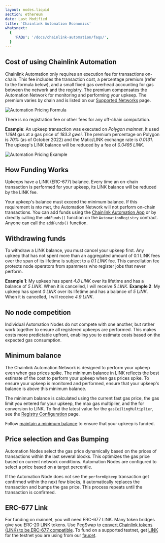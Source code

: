 ```yaml
---
layout: nodes.liquid
section: ethereum
date: Last Modified
title: 'Chainlink Automation Economics'
whatsnext:
  {
    'FAQs': '/docs/chainlink-automation/faqs/',
  }
---
```


## Cost of using Chainlink Automation

Chainlink Automation only requires an execution fee for transactions on-chain. This fee includes the transaction cost, a percentage premium (refer to the formula below), and a small fixed gas overhead accounting for gas between the network and the registry. The premium compensates the Automation Network for monitoring and performing your upkeep. The premium varies by chain and is listed on our [Supported Networks](../supported-networks/) page.

![Automation Pricing Formula](/images/contract-devs/automation/automation-pricing.png)

There is no registration fee or other fees for any off-chain computation.

**Example**: An upkeep transaction was executed on *Polygon mainnet*. It used *1.16M* gas at a gas price of *183.3 gwei*. The premium percentage on Polygon is *70%* (as of October 2022) and the Matic/LINK exchange rate is *0.0131*. The upkeep's LINK balance will be reduced by a fee of *0.0495 LINK*.

![Automation Pricing Example](/images/contract-devs/automation/automation-pricing-example.png)

## How Funding Works

Upkeeps have a LINK (ERC-677) balance. Every time an on-chain transaction is performed for your upkeep, its LINK balance will be reduced by the LINK fee. 

Your upkeep's balance must exceed the minimum balance. If this requirement is nto met, the Automation Network will not perform on-chain transactions. You can add funds using the [Chainlink Automation App](https://automation.chain.link/) or by directly calling the `addFunds()` function on the `AutomationRegistry` contract. Anyone can call the `addFunds()` function.

## Withdrawing funds

To withdraw a LINK balance, you must cancel your upkeep first. Any upkeep that has not spent more than an aggregated amount of 0.1 LINK fees over the span of its lifetime is subject to a *0.1 LINK* fee. This cancellation fee protects node operators from spammers who register jobs that never perform.

**Example 1**: My upkeep has spent *4.8 LINK* over its lifetime and has a balance of *5 LINK*. When it is cancelled, I will receive *5 LINK*.
**Example 2**: My upkeep has spent *0 LINK* over its lifetime and has a balance of *5 LINK*. When it is cancelled, I will receive *4.9 LINK*.


## No node competition

Individual Automation Nodes do not compete with one another, but rather work together to ensure all registered upkeeps are performed. This makes costs more predictable upfront, enabling you to estimate costs based on the expected gas consumption.

## Minimum balance

The Chainlink Automation Network is designed to perform your upkeep even when gas prices spike. The minimum balance in LINK reflects the best estimate of the cost to perform your upkeep when gas prices spike. To ensure your upkeep is monitored and performed, ensure that your upkeep's balance is above this minimum balance.

The minimum balance is calculated using the current fast gas price, the gas limit you entered for your upkeep, the max gas multiplier, and the for conversion to LINK. To find the latest value for the `gasCeilingMultiplier`, see the [Registry Configuration](../supported-networks/#configurations) page.

Follow [maintain a minimum balance](../manage-upkeeps/#maintain-a-minimum-balance) to ensure that your upkeep is funded.

## Price selection and Gas Bumping

Automation Nodes select the gas price dynamically based on the prices of transactions within the last several blocks. This optimizes the gas price based on current network conditions. Automation Nodes are configured to select a price based on a target percentile.

If the Automation Node does not see the `performUpkeep` transaction get confirmed within the next few blocks, it automatically replaces the transaction and bumps the gas price. This process repeats until the transaction is confirmed.

## ERC-677 Link

For funding on mainnet, you will need ERC-677 LINK. Many token bridges give you ERC-20 LINK tokens. Use PegSwap to [convert Chainlink tokens (LINK) to be ERC-677 compatible](https://pegswap.chain.link/). To fund on a supported testnet, get [LINK](../../link-token-contracts/) for the testnet you are using from our [faucet](https://faucets.chain.link/).
